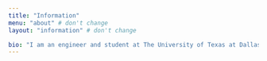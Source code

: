 ```yaml
---
title: "Information"
menu: "about" # don't change
layout: "information" # don't change

bio: "I am an engineer and student at The University of Texas at Dallas, studying Software Engineering and Cyber Defense. I am interested in web application development, cybersecurity, distributed systems, and embedded software. If you wish to contact me, please do so by sending me an email ([bricewduke@gmail.com](mailto:bricewduke@gmail.com)) or by message on x.com ([@bricewduke](https://x.com/bricewduke))"
---
```

